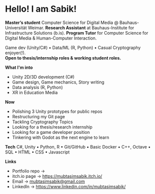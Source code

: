 # Hello! I am Sabik!

**Master’s student** Computer Science for Digital Media @ Bauhaus-Universität Weimar. 
**Research Assistant** at Bauhaus-Institute for Infrastructure Solutions (b.is).
**Program Tutor** for Computer Science for Digital Media & Human-Computer Interaction.

Game dev (Unity/C#) • Data/ML (R, Python) • Casual Cryptography enjoyer(!).  
**Open to thesis/internship roles & working student roles.**

**What I'm into**
- Unity 2D/3D development (C#)
- Game design, Game mechanics, Story writing
- Data analysis (R, Python)
- XR in Education Media
  
**Now**
- Polishing 3 Unity prototypes for public repos
- Restructuring my Git page
- Tackling Cryptography Topics
- Looking for a thesis/research internship
- Looking for a game developer position
- Tinkering with Godot as the next engine to learn

**Tech**
C#, Unity • Python, R • Git/GitHub • Basic Docker • C++, Octave • SQL • HTML • CSS • Javascript

**Links**
- Portfolio repo → 
- itch.io page → https://mubtasimsabik.itch.io/
- Email → mubtasimsabik@gmail.com
- LinkedIn → https://www.linkedin.com/in/mubtasimsabik/


